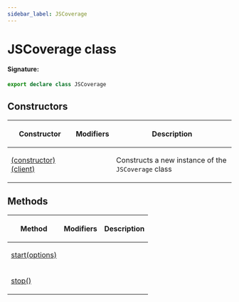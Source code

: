 ```yaml
---
sidebar_label: JSCoverage
---
```


# JSCoverage class

#### Signature:

```typescript
export declare class JSCoverage
```

## Constructors

<table><thead><tr><th>

Constructor

</th><th>

Modifiers

</th><th>

Description

</th></tr></thead>
<tbody><tr><td>

<span id="_constructor_">[(constructor)(client)](./puppeteer.jscoverage._constructor_.md)</span>

</td><td>

</td><td>

Constructs a new instance of the `JSCoverage` class

</td></tr>
</tbody></table>

## Methods

<table><thead><tr><th>

Method

</th><th>

Modifiers

</th><th>

Description

</th></tr></thead>
<tbody><tr><td>

<span id="start">[start(options)](./puppeteer.jscoverage.start.md)</span>

</td><td>

</td><td>

</td></tr>
<tr><td>

<span id="stop">[stop()](./puppeteer.jscoverage.stop.md)</span>

</td><td>

</td><td>

</td></tr>
</tbody></table>
